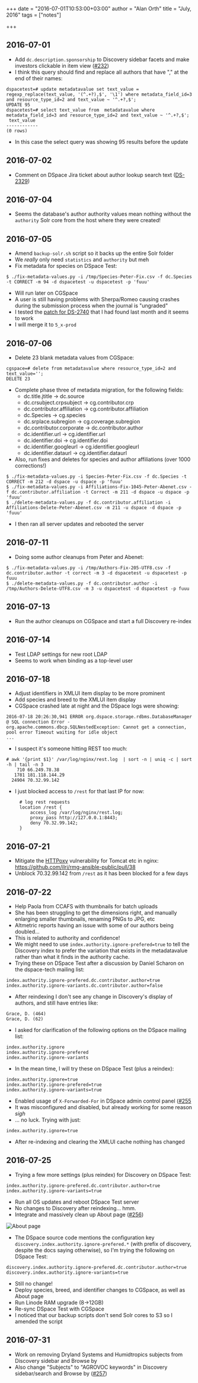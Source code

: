 +++
date = "2016-07-01T10:53:00+03:00"
author = "Alan Orth"
title = "July, 2016"
tags = ["notes"]

+++
## 2016-07-01

- Add `dc.description.sponsorship` to Discovery sidebar facets and make investors clickable in item view ([#232](https://github.com/ilri/DSpace/issues/232))
- I think this query should find and replace all authors that have "," at the end of their names:

```
dspacetest=# update metadatavalue set text_value = regexp_replace(text_value, '(^.+?),$', '\1') where metadata_field_id=3 and resource_type_id=2 and text_value ~ '^.+?,$';
UPDATE 95
dspacetest=# select text_value from  metadatavalue where metadata_field_id=3 and resource_type_id=2 and text_value ~ '^.+?,$';
 text_value
------------
(0 rows)
```

- In this case the select query was showing 95 results before the update

<!--more-->

## 2016-07-02

- Comment on DSpace Jira ticket about author lookup search text ([DS-2329](https://jira.duraspace.org/browse/DS-2329))

## 2016-07-04

- Seems the database's author authority values mean nothing without the `authority` Solr core from the host where they were created!

## 2016-07-05

- Amend `backup-solr.sh` script so it backs up the entire Solr folder
- We *really* only need `statistics` and `authority` but meh
- Fix metadata for species on DSpace Test:

```
$ ./fix-metadata-values.py -i /tmp/Species-Peter-Fix.csv -f dc.Species -t CORRECT -m 94 -d dspacetest -u dspacetest -p 'fuuu'
```

- Will run later on CGSpace
- A user is still having problems with Sherpa/Romeo causing crashes during the submission process when the journal is "ungraded"
- I tested the [patch for DS-2740](https://jira.duraspace.org/browse/DS-2740) that I had found last month and it seems to work
- I will merge it to `5_x-prod`

## 2016-07-06

- Delete 23 blank metadata values from CGSpace:

```
cgspace=# delete from metadatavalue where resource_type_id=2 and text_value='';
DELETE 23
```

- Complete phase three of metadata migration, for the following fields:
  - dc.title.jtitle → dc.source
  - dc.crsubject.crpsubject → cg.contributor.crp
  - dc.contributor.affiliation → cg.contributor.affiliation
  - dc.Species → cg.species
  - dc.srplace.subregion → cg.coverage.subregion
  - dc.contributor.corporate → dc.contributor.author
  - dc.identifier.url → cg.identifier.url
  - dc.identifier.doi → cg.identifier.doi
  - dc.identifier.googleurl → cg.identifier.googleurl
  - dc.identifier.dataurl → cg.identifier.dataurl
- Also, run fixes and deletes for species and author affiliations (over 1000 corrections!)

```
$ ./fix-metadata-values.py -i Species-Peter-Fix.csv -f dc.Species -t CORRECT -m 212 -d dspace -u dspace -p 'fuuu'
$ ./fix-metadata-values.py -i Affiliations-Fix-1045-Peter-Abenet.csv -f dc.contributor.affiliation -t Correct -m 211 -d dspace -u dspace -p 'fuuu'
$ ./delete-metadata-values.py -f dc.contributor.affiliation -i Affiliations-Delete-Peter-Abenet.csv -m 211 -u dspace -d dspace -p 'fuuu'
```

- I then ran all server updates and rebooted the server

## 2016-07-11

- Doing some author cleanups from Peter and Abenet:

```
$ ./fix-metadata-values.py -i /tmp/Authors-Fix-205-UTF8.csv -f dc.contributor.author -t correct -m 3 -d dspacetest -u dspacetest -p fuuu
$ ./delete-metadata-values.py -f dc.contributor.author -i /tmp/Authors-Delete-UTF8.csv -m 3 -u dspacetest -d dspacetest -p fuuu
```

## 2016-07-13

- Run the author cleanups on CGSpace and start a full Discovery re-index

## 2016-07-14

- Test LDAP settings for new root LDAP
- Seems to work when binding as a top-level user

## 2016-07-18

- Adjust identifiers in XMLUI item display to be more prominent
- Add species and breed to the XMLUI item display
- CGSpace crashed late at night and the DSpace logs were showing:

```
2016-07-18 20:26:30,941 ERROR org.dspace.storage.rdbms.DatabaseManager @ SQL connection Error - 
org.apache.commons.dbcp.SQLNestedException: Cannot get a connection, pool error Timeout waiting for idle object
...
```

- I suspect it's someone hitting REST too much:

```
# awk '{print $1}' /var/log/nginx/rest.log  | sort -n | uniq -c | sort -h | tail -n 3
    710 66.249.78.38
   1781 181.118.144.29
  24904 70.32.99.142
```

- I just blocked access to `/rest` for that last IP for now:

```
     # log rest requests
     location /rest {
         access_log /var/log/nginx/rest.log;
         proxy_pass http://127.0.0.1:8443;
         deny 70.32.99.142;
     }
```

## 2016-07-21

- Mitigate the [HTTPoxy](https://httpoxy.org) vulnerability for Tomcat etc in nginx: https://github.com/ilri/rmg-ansible-public/pull/38
- Unblock 70.32.99.142 from `/rest` as it has been blocked for a few days

## 2016-07-22

- Help Paola from CCAFS with thumbnails for batch uploads
- She has been struggling to get the dimensions right, and manually enlarging smaller thumbnails, renaming PNGs to JPG, etc
- Altmetric reports having an issue with some of our authors being doubled...
- This is related to authority and confidence!
- We might need to use `index.authority.ignore-prefered=true` to tell the Discovery index to prefer the variation that exists in the metadatavalue rather than what it finds in the authority cache.
- Trying these on DSpace Test after a discussion by Daniel Scharon on the dspace-tech mailing list:

```
index.authority.ignore-prefered.dc.contributor.author=true
index.authority.ignore-variants.dc.contributor.author=false
```

- After reindexing I don't see any change in Discovery's display of authors, and still have entries like:

```
Grace, D. (464)
Grace, D. (62)
```

- I asked for clarification of the following options on the DSpace mailing list:

```
index.authority.ignore
index.authority.ignore-prefered
index.authority.ignore-variants
```

- In the mean time, I will try these on DSpace Test (plus a reindex):

```
index.authority.ignore=true
index.authority.ignore-prefered=true
index.authority.ignore-variants=true
```

- Enabled usage of `X-Forwarded-For` in DSpace admin control panel ([#255](https://github.com/ilri/DSpace/pull/255)
- It was misconfigured and disabled, but already working for some reason *sigh*
- ... no luck. Trying with just:

```
index.authority.ignore=true
```

- After re-indexing and clearing the XMLUI cache nothing has changed

## 2016-07-25

- Trying a few more settings (plus reindex) for Discovery on DSpace Test:

```
index.authority.ignore-prefered.dc.contributor.author=true
index.authority.ignore-variants=true
```

- Run all OS updates and reboot DSpace Test server
- No changes to Discovery after reindexing... hmm.
- Integrate and massively clean up About page ([#256](https://github.com/ilri/DSpace/pull/256))

![About page](2016/07/cgspace-about-page.png)

- The DSpace source code mentions the configuration key `discovery.index.authority.ignore-prefered.*` (with prefix of discovery, despite the docs saying otherwise), so I'm trying the following on DSpace Test:

```
discovery.index.authority.ignore-prefered.dc.contributor.author=true
discovery.index.authority.ignore-variants=true
```

- Still no change!
- Deploy species, breed, and identifier changes to CGSpace, as well as About page
- Run Linode RAM upgrade (8→12GB)
- Re-sync DSpace Test with CGSpace
- I noticed that our backup scripts don't send Solr cores to S3 so I amended the script

## 2016-07-31

- Work on removing Dryland Systems and Humidtropics subjects from Discovery sidebar and Browse by
- Also change "Subjects" to "AGROVOC keywords" in Discovery sidebar/search and Browse by ([#257](https://github.com/ilri/DSpace/issues/257))
